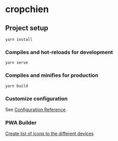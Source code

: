 # cropchien

## Project setup
```
yarn install
```

### Compiles and hot-reloads for development
```
yarn serve
```

### Compiles and minifies for production
```
yarn build
```

### Customize configuration
See [Configuration Reference](https://cli.vuejs.org/config/).

### PWA Builder
[Create list of icons to the different devices](https://www.pwabuilder.com/imageGenerator)

